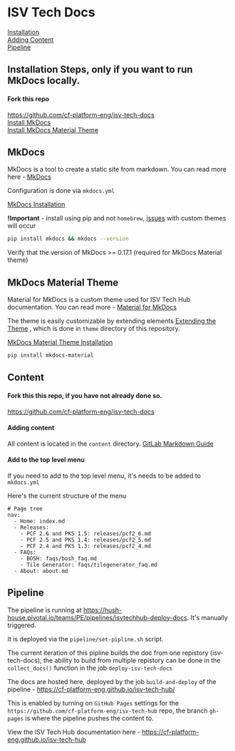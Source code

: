 # ISV Tech Docs

[Installation](#install)  
[Adding Content](#content)  
[Pipeline](#pipeline)  

<a name="install"></a>
## Installation Steps, only if you want to run MkDocs locally.

#### Fork this repo

https://github.com/cf-platform-eng/isv-tech-docs  
[Install MkDocs](#mkdocs_install)  
[Install MkDocs Material Theme](#mkdocs_theme_install)


## MkDocs

MkDocs is a tool to create a static site from markdown.  You can read more here - [MkDocs](https://www.mkdocs.org/)

Configuration is done via `mkdocs.yml`

<a name="mkdocs_install"></a>
[MkDocs Installation](https://www.mkdocs.org/#installing-mkdocs)

**!Important** - install using pip and not `homebrew`, [issues](https://squidfunk.github.io/mkdocs-material/getting-started/#troubleshooting) with custom themes will occur

```bash
pip install mkdocs && mkdocs --version
```

Verify that the version of MkDocs >= 0.17.1 (required for MkDocs Material theme)

## MkDocs Material Theme

Material for MkDocs is a custom theme used for ISV Tech Hub documentation. You can read more - [Material for MkDocs](https://squidfunk.github.io/mkdocs-material/)

The theme is easily customizable by extending elements [Extending the Theme](https://squidfunk.github.io/mkdocs-material/customization/#extending-the-theme) , which is done in `theme` directory of this repository.

<a name="mkdocs_theme_install"></a>
[MkDocs Material Theme Installation](https://squidfunk.github.io/mkdocs-material/getting-started/)

```bash
pip install mkdocs-material
```

<a name="content"></a>
## Content

#### Fork this this repo, if you have not already done so.

https://github.com/cf-platform-eng/isv-tech-docs

#### Adding content

All content is located in the `content` directory.  [GitLab Markdown Guide](https://about.gitlab.com/handbook/product/technical-writing/markdown-guide/)

#### Add to the top level menu

If you need to add to the top level menu, it's needs to be added to `mkdocs.yml`

Here's the current structure of the menu

```
# Page tree
nav:
  - Home: index.md
  - Releases:
    - PCF 2.6 and PKS 1.5: releases/pcf2_6.md
    - PCF 2.5 and PKS 1.4: releases/pcf2_5.md
    - PCF 2.4 and PKS 1.3: releases/pcf2_4.md
  - FAQs:
    - BOSH: faqs/bosh_faq.md
    - Tile Generator: faqs/tilegenerator_faq.md
  - About: about.md
```

<a name="pipeline"></a>
## Pipeline

The pipeline is running at https://hush-house.pivotal.io/teams/PE/pipelines/isvtechhub-deploy-docs.  It's manually triggered.

It is deployed via the `pipeline/set-pipline.sh` script.

The current iteration of this pipline builds the doc from one repistory (isv-tech-docs), the ability to build from multiple repistory can be done in the `collect_docs()` function in the job `deploy-isv-tech-docs`

The docs are hosted here, deployed by the job `build-and-deploy` of the pipeline - https://cf-platform-eng.github.io/isv-tech-hub/

This is enabled by turning on `GitHub Pages` settings for the `https://github.com/cf-platform-eng/isv-tech-hub` repo, the branch `gh-pages` is where the pipeline pushes the content to.

View the ISV Tech Hub documentation here - https://cf-platform-eng.github.io/isv-tech-hub
